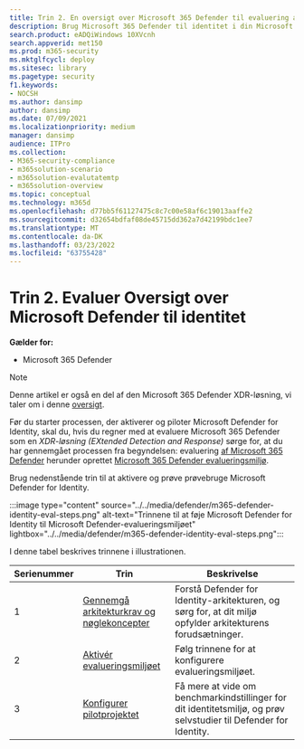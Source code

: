 ```yaml
---
title: Trin 2. En oversigt over Microsoft 365 Defender til evaluering af identitet
description: Brug Microsoft 365 Defender til identitet i din Microsoft 365 Defender XDR-løsning. Trin til evaluering af Microsoft 365 Defender til identitet, herunder krav, aktivering eller aktivering af eval, og opsætning af pilotprojektet eller testen.
search.product: eADQiWindows 10XVcnh
search.appverid: met150
ms.prod: m365-security
ms.mktglfcycl: deploy
ms.sitesec: library
ms.pagetype: security
f1.keywords:
- NOCSH
ms.author: dansimp
author: dansimp
ms.date: 07/09/2021
ms.localizationpriority: medium
manager: dansimp
audience: ITPro
ms.collection:
- M365-security-compliance
- m365solution-scenario
- m365solution-evalutatemtp
- m365solution-overview
ms.topic: conceptual
ms.technology: m365d
ms.openlocfilehash: d77bb5f61127475c8c7c00e58af6c19013aaffe2
ms.sourcegitcommit: d32654bdfaf08de45715dd362a7d42199bdc1ee7
ms.translationtype: MT
ms.contentlocale: da-DK
ms.lasthandoff: 03/23/2022
ms.locfileid: "63755428"
---
```

# <a name="step-2-evaluate-microsoft-defender-for-identity-overview"></a>Trin 2. Evaluer Oversigt over Microsoft Defender til identitet


**Gælder for:**
- Microsoft 365 Defender

> [!NOTE]
> Denne artikel er også en del af den Microsoft 365 Defender XDR-løsning, vi taler om i denne [oversigt](eval-overview.md).

 Før du starter processen, der aktiverer og piloter Microsoft Defender for Identity, skal du, hvis du regner med at evaluere Microsoft 365 Defender som en *XDR-løsning (EXtended Detection and Response)* sørge for, at du har gennemgået processen fra begyndelsen: evaluering [af Microsoft 365 Defender](eval-overview.md) herunder oprettet [ Microsoft 365 Defender evalueringsmiljø](eval-create-eval-environment.md).
<br>

Brug nedenstående trin til at aktivere og prøve prøvebruge Microsoft Defender for Identity.

:::image type="content" source="../../media/defender/m365-defender-identity-eval-steps.png" alt-text="Trinnene til at føje Microsoft Defender for Identity til Microsoft Defender-evalueringsmiljøet" lightbox="../../media/defender/m365-defender-identity-eval-steps.png":::

I denne tabel beskrives trinnene i illustrationen.

| Serienummer|Trin  |Beskrivelse  |
|---------|---------|---------|
|1|[Gennemgå arkitekturkrav og nøglekoncepter](eval-defender-identity-architecture.md)    | Forstå Defender for Identity-arkitekturen, og sørg for, at dit miljø opfylder arkitekturens forudsætninger.       |
|2|[Aktivér evalueringsmiljøet](eval-defender-identity-enable-eval.md)     |   Følg trinnene for at konfigurere evalueringsmiljøet.      |
|3|[Konfigurer pilotprojektet](eval-defender-identity-pilot.md)     |   Få mere at vide om benchmarkindstillinger for dit identitetsmiljø, og prøv selvstudier til Defender for Identity.     |
